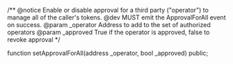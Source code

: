 /**
    @notice Enable or disable approval for a third party ("operator") to manage all of the caller's tokens.
    @dev MUST emit the ApprovalForAll event on success.
    @param _operator  Address to add to the set of authorized operators
    @param _approved  True if the operator is approved, false to revoke approval
*/

function setApprovalForAll(address _operator, bool _approved) public;
